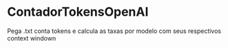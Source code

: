 # ContadorTokensOpenAI
Pega .txt conta tokens e calcula as taxas por modelo com seus respectivos context windown
